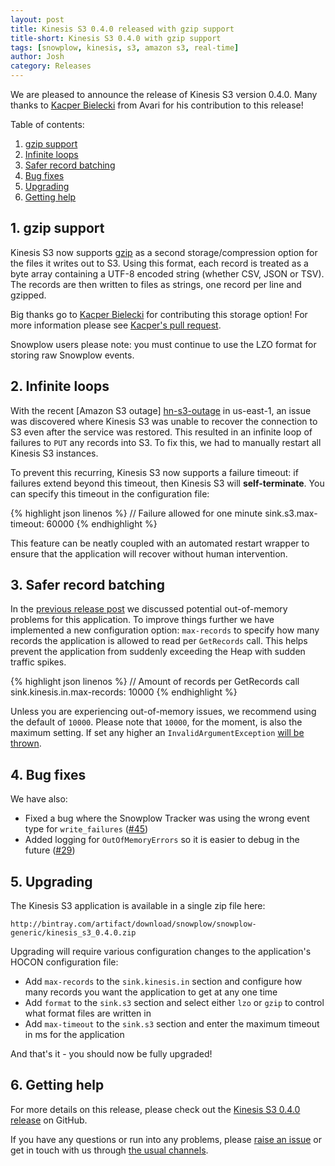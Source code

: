 ```yaml
---
layout: post
title: Kinesis S3 0.4.0 released with gzip support
title-short: Kinesis S3 0.4.0 with gzip support
tags: [snowplow, kinesis, s3, amazon s3, real-time]
author: Josh
category: Releases
---
```


We are pleased to announce the release of Kinesis S3 version 0.4.0. Many thanks to [Kacper Bielecki][kazjote] from Avari for his contribution to this release!

Table of contents:

1. [gzip support](/blog/2015/08/26/snowplow-kinesis-s3-0.4.0-released-with-gzip-support#gzip-support)
2. [Infinite loops](/blog/2015/08/26/snowplow-kinesis-s3-0.4.0-released-with-gzip-support#loops)
3. [Safer record batching](/blog/2015/08/26/snowplow-kinesis-s3-0.4.0-released-with-gzip-support#control)
4. [Bug fixes](/blog/2015/08/26/snowplow-kinesis-s3-0.4.0-released-with-gzip-support#bug-fixes)
5. [Upgrading](/blog/2015/08/26/snowplow-kinesis-s3-0.4.0-released-with-gzip-support#upgrading)
6. [Getting help](/blog/2015/08/26/snowplow-kinesis-s3-0.4.0-released-with-gzip-support#help)

<!--more-->

<h2 id="gzip-support">1. gzip support</h2>

Kinesis S3 now supports [gzip][gzip] as a second storage/compression option for the files it writes out to S3. Using this format, each record is treated as a byte array containing a UTF-8 encoded string (whether CSV, JSON or TSV). The records are then written to files as strings, one record per line and gzipped.

Big thanks go to [Kacper Bielecki][kazjote] for contributing this storage option! For more information please see [Kacper's pull request][pr-43].

Snowplow users please note: you must continue to use the LZO format for storing raw Snowplow events.

<h2 id="loops">2. Infinite loops</h2>

With the recent [Amazon S3 outage] [hn-s3-outage] in us-east-1, an issue was discovered where Kinesis S3 was unable to recover the connection to S3 even after the service was restored. This resulted in an infinite loop of failures to `PUT` any records into S3. To fix this, we had to manually restart all Kinesis S3 instances.

To prevent this recurring, Kinesis S3 now supports a failure timeout: if failures extend beyond this timeout, then Kinesis S3 will **self-terminate**. You can specify this timeout in the configuration file:

{% highlight json linenos %}
// Failure allowed for one minute
sink.s3.max-timeout: 60000
{% endhighlight %}

This feature can be neatly coupled with an automated restart wrapper to ensure that the application will recover without human intervention.

<h2 id="control">3. Safer record batching</h2>

In the [previous release post][previous-rel] we discussed potential out-of-memory problems for this application. To improve things further we have implemented a new configuration option: `max-records` to specify how many records the application is allowed to read per `GetRecords` call. This helps prevent the application from suddenly exceeding the Heap with sudden traffic spikes.

{% highlight json linenos %}
// Amount of records per GetRecords call
sink.kinesis.in.max-records: 10000
{% endhighlight %}

Unless you are experiencing out-of-memory issues, we recommend using the default of `10000`. Please note that `10000`, for the moment, is also the maximum setting.  If set any higher an `InvalidArgumentException` [will be thrown][aws-exception].

<h2 id="bug-fixes">4. Bug fixes</h2>

We have also:

* Fixed a bug where the Snowplow Tracker was using the wrong event type for `write_failures` ([#45][45])
* Added logging for `OutOfMemoryErrors` so it is easier to debug in the future ([#29][29])

<h2 id="upgrading">5. Upgrading</h2>

The Kinesis S3 application is available in a single zip file here:

    http://bintray.com/artifact/download/snowplow/snowplow-generic/kinesis_s3_0.4.0.zip

Upgrading will require various configuration changes to the application's HOCON configuration file:

* Add `max-records` to the `sink.kinesis.in` section and configure how many records you want the application to get at any one time
* Add `format` to the `sink.s3` section and select either `lzo` or `gzip` to control what format files are written in
* Add `max-timeout` to the `sink.s3` section and enter the maximum timeout in ms for the application

And that's it - you should now be fully upgraded!

<h2 id="help">6. Getting help</h2>

For more details on this release, please check out the [Kinesis S3 0.4.0 release][0.4.0-release] on GitHub.

If you have any questions or run into any problems, please [raise an issue][issues] or get in touch with us through [the usual channels][talk-to-us].

[kazjote]: https://github.com/kazjote
[gzip]: http://www.gzip.org/
[pr-43]: https://github.com/snowplow/kinesis-s3/pull/43
[29]: https://github.com/snowplow/kinesis-s3/issues/29
[45]: https://github.com/snowplow/kinesis-s3/issues/45
[previous-rel]: http://snowplowanalytics.com/blog/2015/07/07/kinesis-s3-0.3.0-released/
[issues]: https://github.com/snowplow/kinesis-s3/issues
[talk-to-us]: https://github.com/snowplow/kinesis-s3/wiki/Talk-to-us
[0.4.0-release]: https://github.com/snowplow/kinesis-s3/releases/tag/0.4.0
[aws-exception]: http://docs.aws.amazon.com/AWSJavaSDK/latest/javadoc/com/amazonaws/services/kinesis/model/GetRecordsRequest.html#getLimit()

[hn-s3-outage]: https://news.ycombinator.com/item?id=10033172
